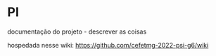 # PI
documentação do projeto - descrever as coisas


hospedada nesse wiki: https://github.com/cefetmg-2022-psi-g6/wiki
